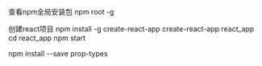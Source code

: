 查看npm全局安装包
npm root -g

创建react项目
npm install -g create-react-app
create-react-app react_app
cd react_app
npm start

npm install --save prop-types
